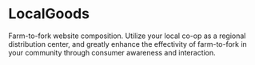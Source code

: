 # LocalGoods
Farm-to-fork website composition. Utilize your local co-op as a regional distribution center, and greatly enhance the effectivity of farm-to-fork in your community through consumer awareness and interaction.
